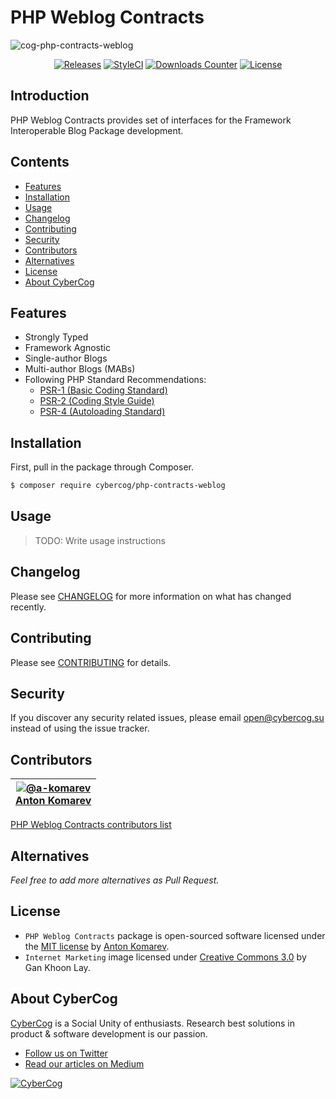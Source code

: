 # PHP Weblog Contracts

![cog-php-contracts-weblog](https://user-images.githubusercontent.com/1849174/38777266-a428ca5e-40ad-11e8-9965-665bd7405719.png)

<p align="center">
<a href="https://github.com/cybercog/php-contracts-weblog/releases"><img src="https://img.shields.io/github/release/cybercog/php-contracts-weblog.svg?style=flat-square" alt="Releases"></a>
<a href="https://styleci.io/repos/128128714"><img src="https://styleci.io/repos/128128714/shield" alt="StyleCI"></a>
<a href="https://packagist.org/packages/cybercog/php-contracts-weblog"><img src="https://img.shields.io/packagist/dt/cybercog/php-contracts-weblog.svg?style=flat-square" alt="Downloads Counter"></a>
<a href="https://github.com/cybercog/php-contracts-weblog/blob/master/LICENSE"><img src="https://img.shields.io/github/license/cybercog/php-contracts-weblog.svg?style=flat-square" alt="License"></a>
</p>

## Introduction

PHP Weblog Contracts provides set of interfaces for the Framework Interoperable Blog Package development.

## Contents

- [Features](#features)
- [Installation](#installation)
- [Usage](#usage)
- [Changelog](#changelog)
- [Contributing](#contributing)
- [Security](#security)
- [Contributors](#contributors)
- [Alternatives](#alternatives)
- [License](#license)
- [About CyberCog](#about-cybercog)

## Features

- Strongly Typed
- Framework Agnostic
- Single-author Blogs
- Multi-author Blogs (MABs)
- Following PHP Standard Recommendations:
  - [PSR-1 (Basic Coding Standard)](http://www.php-fig.org/psr/psr-1/)
  - [PSR-2 (Coding Style Guide)](http://www.php-fig.org/psr/psr-2/)
  - [PSR-4 (Autoloading Standard)](http://www.php-fig.org/psr/psr-4/)

## Installation

First, pull in the package through Composer.

```sh
$ composer require cybercog/php-contracts-weblog
```

## Usage

> TODO: Write usage instructions

## Changelog

Please see [CHANGELOG](CHANGELOG.md) for more information on what has changed recently.

## Contributing

Please see [CONTRIBUTING](CONTRIBUTING.md) for details.

## Security

If you discover any security related issues, please email open@cybercog.su instead of using the issue tracker.

## Contributors

| <a href="https://github.com/a-komarev">![@a-komarev](https://avatars.githubusercontent.com/u/1849174?s=110)<br />Anton Komarev</a> |  
| :---: |

[PHP Weblog Contracts contributors list](../../contributors)

## Alternatives

*Feel free to add more alternatives as Pull Request.*

## License

- `PHP Weblog Contracts` package is open-sourced software licensed under the [MIT license](LICENSE) by [Anton Komarev](https://github.com/a-komarev).
- `Internet Marketing` image licensed under [Creative Commons 3.0](https://creativecommons.org/licenses/by/3.0/us/) by Gan Khoon Lay.

## About CyberCog

[CyberCog](http://www.cybercog.ru) is a Social Unity of enthusiasts. Research best solutions in product & software development is our passion.

- [Follow us on Twitter](https://twitter.com/cybercog)
- [Read our articles on Medium](https://medium.com/cybercog)

<a href="http://cybercog.ru"><img src="https://cloud.githubusercontent.com/assets/1849174/18418932/e9edb390-7860-11e6-8a43-aa3fad524664.png" alt="CyberCog"></a>
